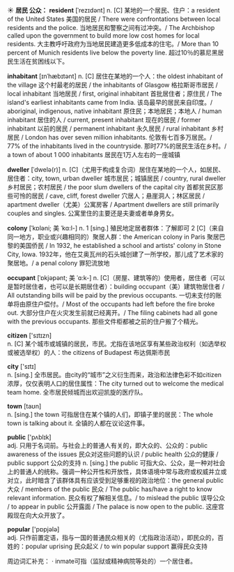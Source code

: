 ☀ <span class="category">**居民 公众：**</span>
<span class="vocabulary">**resident**</span> [ˈrezɪdənt]
<span class="definition">n. [C] 某地的一个居民、住户：</span>a resident of the United States 美国的居民 / There were confrontations between local residents and the police. 当地居民和警察之间有过冲突。/ The Archbishop called upon the government to build more low cost homes for local residents. 大主教呼吁政府为当地居民建造更多低成本的住宅。/ More than 10 percent of Munich residents live below the poverty line. 超过10％的慕尼黑居民生活在贫困线以下。
           
<span class="vocabulary">**inhabitant**</span> [ɪnˈhæbɪtənt]
<span class="definition">n. [C] 居住在某地的一个人：</span>the oldest inhabitant of the village 这个村最老的居民 / the inhabitants of Glasgow 格拉斯哥市居民 / local inhabitant 当地居民 / first, original inhabitant 首批居住者；原住民 / The island's earliest inhabitants came from India. 该岛最早的居民来自印度。/ aboriginal, indigenous, native inhabitant 原住民；本地居民；本地人 / human inhabitant 居住的人 / current, present inhabitant 现在的居民 / former inhabitant 以前的居民 / permanent inhabitant 永久居民 / rural inhabitant 乡村居民 / London has over seven million inhabitants. 伦敦有七百多万居民。/ 77% of the inhabitants lived in the countryside. 那时77%的居民生活在乡村。/ a town of about 1 000 inhabitants 居民在1万人左右的一座城镇
           
<span class="vocabulary">**dweller**</span> [ˈdwelə(r)]
<span class="definition">n. [C]（尤用于构成复合词）居住在某地的一个人，如居民、居住者：</span>city, town, urban dweller 城市居民；城镇居民 / country, rural dweller 乡村居民；农村居民 / the poor slum dwellers of the capital city 首都贫民区那些可怜的居民 / cave, cliff, forest dweller 穴居人；悬崖洞人；林区居民 / apartment dweller（尤美）公寓房客 / Apartment dwellers are still primarily couples and singles. 公寓里住的主要还是夫妻或者单身男女。
                      
<span class="vocabulary">**colony**</span> [ˈkɒləni; 美 ˈkɑ:l-]
<span class="definition">n. 1 [sing.] 殖民地定居者群体：</span>了解即可 <span class="definition">2 [C]（来自同一地方，职业或兴趣相同的）聚居人群：</span>the American colony in Paris 聚居巴黎的美国侨民 / In 1932, he established a school and artists' colony in Stone City, Iowa. 1932年，他在艾奥瓦州的石头城创建了一所学校，那儿成了艺术家的聚居地。/ a penal colony 罪犯流放地

<span class="vocabulary">**occupant**</span> [ˈɒkjəpənt; 美 ˈɑ:k-]
<span class="definition">n. [C]（房屋、建筑等的）使用者，居住者（可以是暂时居住者，也可以是长期居住者）：</span>building occupant（美）建筑物居住者 / All outstanding bills will be paid by the previous occupants. 一切未支付的账单将由原住户偿付。/ Most of the occupants had left before the fire broke out. 大部分住户在火灾发生前就已经离开。/ The filing cabinets had all gone with the previous occupants. 那些文件柜都被之前的住户搬了个精光。

<span class="vocabulary">**citizen**</span> ['sɪtɪzn]  
<span class="definition">n. [C] 某个城市或城镇的居民，市民。尤指在该地区享有某些政治权利（如选举权或被选举权）的人：</span>the citizens of Budapest 布达佩斯市民

<span class="vocabulary">**city**</span> ['sɪtɪ]  
<span class="definition">n. [sing.] 全市居民。由city的“城市”之义衍生而来，政治和法律色彩不如citizen浓厚，仅仅表明人口的居住属性：</span>The city turned out to welcome the medical team home. 全市居民倾城而出欢迎凯旋的医疗队。

<span class="vocabulary">**town**</span> [taʊn]  
<span class="definition">n. [sing.] the town 可指居住在某个镇的人们，即镇子里的居民：</span>The whole town is talking about it. 全镇的人都在议论这件事。

<span class="vocabulary">**public**</span> ['pʌblɪk]  
<span class="definition">adj. 只用于名词前。与社会上的普通人有关的，即大众的、公众的：</span>public awareness of the issues 民众对这些问题的认识 / public health 公众的健康 / public support 公众的支持 <span class="definition">n. [sing.] the public 可指大众、公众，是一种对社会上的普通人的统称。强调一种公开性和开放性，具体语境中常与政府或权威并立或对立，此时暗含了该群体具有应该受到足够重视的政治地位：</span>the general public 大众 / members of the public 民众 / The public has/have a right to know relevant information. 民众有权了解相关信息。/ to mislead the public 误导公众 / to appear in public 公开露面 / The palace is now open to the public. 这座宫殿现在向大众开放了。

<span class="vocabulary">**popular**</span> ['pɒpjələ]  
<span class="definition">adj. 只作前置定语，指与一国的普通民众相关的（尤指政治活动），即民众的，百姓的：</span>popular uprising 民众起义 / to win popular support 赢得民众支持

周边词汇补充：
· inmate可指（监狱或精神病院等处的）一个居住者。